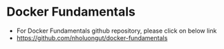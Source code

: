 # Docker Fundamentals
- For Docker Fundamentals github repository, please click on below link
- https://github.com/nholuongut/docker-fundamentals